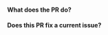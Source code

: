 <!--
Thanks for sending a pull request!

If this is your first time, please read the contribution guidelines: https://github.com/tobias-z/db-cluster/blob/main/CONTRIBUTING.md
-->

#### What does the PR do?

#### Does this PR fix a current issue?
<!--
Usage: `Fixes #<issue number>`, or `Fixes (paste link of issue)`.
-->
